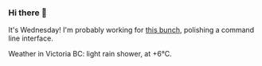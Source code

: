 ### Hi there :wave:

It's Wednesday! I'm probably working for [this bunch](https://github.com/kohofinancial), polishing a command line interface.

Weather in Victoria BC: light rain shower, at +6°C.

